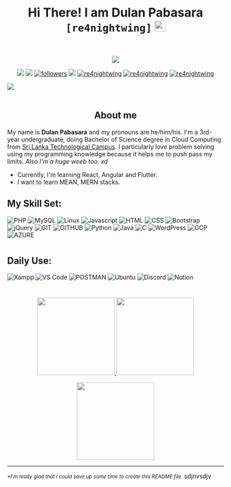 <h1 align="center">Hi There! I am Dulan Pabasara <code>[re4nightwing]</code> <img src="https://cultofthepartyparrot.com/parrots/hd/githubparrot.gif" width="25" height="25"/></h1>
<br/>
<p align="center">
  <img src="https://readme-typing-svg.herokuapp.com?font=Lobster&color=%231A8BD2&size=36&center=true&vCenter=true&lines=Web+Designer+%26+Developer+;Programmer;Tech+Enthusiast;Connect+with+me..."></a>
</p>

<p align="center">
<a href="https://www.facebook.com/re4nightwingIG/"><img src="https://img.shields.io/badge/Facebook-1877F2?style=for-the-badge&logo=facebook&logoColor=white"></a>
<a href="https://www.instagram.com/re4nightwing/"><img src="https://img.shields.io/badge/instagram-%23E4405F.svg?&style=for-the-badge&logo=instagram&logoColor=white"></a>
<a href="https://twitter.com/re4nightwing"><img alt="followers" title="Follow me on Twitter" src="https://img.shields.io/badge/Twitter-1DA1F2?style=for-the-badge&logo=twitter&logoColor=white"/></a>
<a href="https://www.linkedin.com/in/dulan-pabasara-3a4475198/"><img src="https://img.shields.io/badge/linkedin-%230077B5.svg?&style=for-the-badge&logo=linkedin&logoColor=white"></a>
<a href="https://www.youtube.com/channel/UC1NMqOXo-GBcIH-RX0I71pg"><img alt="re4nightwing" src="https://img.shields.io/badge/YouTube-FF0000?style=for-the-badge&logo=youtube&logoColor=white"></a>
<a href="https://www.reddit.com/user/Re4NightWing"><img alt="re4nightwing" src="https://img.shields.io/badge/Reddit-ff4500?style=for-the-badge&logo=reddit&logoColor=white"></a>
<a href="mailto:dulan9595531@gmail.com"><img alt="re4nightwing" src="https://img.shields.io/badge/GMail-white?style=for-the-badge&logo=gmail"></a>
</p>
<!--This gif ain't mine, xd-->
<a href="https://github.com/404"><img src="https://user-images.githubusercontent.com/73097560/115834477-dbab4500-a447-11eb-908a-139a6edaec5c.gif"></a>
<br/>
<br/>
<h2 align="center">About me</h2>
<p>My name is <b>Dulan Pabasara</b> and my pronouns are he/him/his. I'm a 3rd-year undergraduate, doing Bachelor of Science degree in Cloud Computing from <a href="https://sltc.ac.lk/">Sri Lanka Technological Campus</a>. I particularly love problem solving using my programming knowledge because it helps me to push pass my limits. <i>Also I'm a huge weeb too. xd</i></p>

- Currently, I'm learning React, Angular and Flutter.
- I want to learn MEAN, MERN stacks.

## My Skill Set:

![PHP](https://img.shields.io/badge/php-%777BB4.svg?style=for-the-badge&logo=php&logoColor=white&color=777BB4)
![MySQL](https://img.shields.io/badge/mysql-%4479A1.svg?style=for-the-badge&logo=mysql&logoColor=white&color=4479A1)
![Linux](https://img.shields.io/badge/linux-%FCC624.svg?style=for-the-badge&logo=linux&logoColor=black&color=FCC624)
![Javascript](https://img.shields.io/badge/javscript-%F7DF1E.svg?style=for-the-badge&logo=javascript&logoColor=black&color=F7DF1E)
![HTML](https://img.shields.io/badge/html5-%3776AB.svg?style=for-the-badge&logo=html5&logoColor=white&color=E34F26)
![CSS](https://img.shields.io/badge/css3-%1572B6.svg?style=for-the-badge&logo=css3&logoColor=white&color=1572B6)
![Bootstrap](https://img.shields.io/badge/bootstrap_5-%3776AB.svg?style=for-the-badge&logo=bootstrap&logoColor=white&color=563D7C)
![jQuery](https://img.shields.io/badge/jquery-%3776AB.svg?style=for-the-badge&logo=jquery&logoColor=white&color=1a8bd2)
![GIT](https://img.shields.io/badge/git-%3776AB.svg?style=for-the-badge&logo=git&logoColor=white&color=F05032)
![GITHUB](https://img.shields.io/badge/github-%3776AB.svg?style=for-the-badge&logo=github&logoColor=purple&color=FFFFFF)
![Python](https://img.shields.io/badge/python-%3776AB.svg?style=for-the-badge&logo=python&logoColor=white&color=3776AB)
![Java](https://img.shields.io/badge/java-%7396.svg?style=for-the-badge&logo=java&color=007396)
![C](https://img.shields.io/badge/c-%3776AB.svg?style=for-the-badge&logo=c&logoColor=white&color=A8B9CC)
![WordPress](https://img.shields.io/badge/WordPress-%FFFFFF.svg?style=for-the-badge&logo=wordpress&color=424242)
![GCP](https://img.shields.io/badge/Google_Cloud-%FFFFFF.svg?style=for-the-badge&logo=googlecloud&color=FFF)
![AZURE](https://img.shields.io/badge/Azure-%FFFFFF.svg?style=for-the-badge&logo=microsoftazure&color=34b1e2)

#

## Daily Use:

![Xampp](https://img.shields.io/badge/xampp-%FCC624.svg?style=for-the-badge&logo=xampp&logoColor=white&color=FB7A24)
![VS Code](https://img.shields.io/badge/VS%20Code-007ACC.svg?&style=for-the-badge&logo=visual-studio-code&logoColor=white)
![POSTMAN](https://img.shields.io/badge/postman-%3776AB.svg?style=for-the-badge&logo=postman&logoColor=white&color=F37626)
![Ubuntu](https://img.shields.io/badge/Ubuntu-E95420.svg?style=for-the-badge&logo=ubuntu&logoColor=white)
![Discord](https://img.shields.io/badge/discord-purple.svg?style=for-the-badge&logo=discord&logoColor=white)
![Notion](https://img.shields.io/badge/notion-black.svg?style=for-the-badge&logo=notion)

#

<p align="center">
<a href="https://github.com/re4nightwing">
  <img height="180em" src="https://github-readme-stats.vercel.app/api?username=re4nightwing&show_icons=true&theme=dracula&include_all_commits=true&count_private=true"/>
  <img height="180em" src="https://github-readme-stats.vercel.app/api/top-langs/?username=vinzvinci&layout=compact&show_icons=true&theme=dracula&count_private=true">
</a>
</p>
<p align="center">
<a href="https://github.com/re4nightwing">
<img height="180em" src="https://github-readme-streak-stats.herokuapp.com/?user=re4nightwing&theme=dracula">
</a>
</p><hr>
<small><i>*<super>I'm really glad that I could save up some time to create this README file.</super></i></small>
sdjnvsdjv

